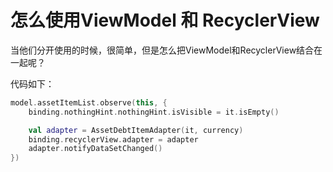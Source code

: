 # 怎么使用ViewModel 和 RecyclerView

当他们分开使用的时候，很简单，但是怎么把ViewModel和RecyclerView结合在一起呢？

代码如下：

```kotlin
model.assetItemList.observe(this, {
    binding.nothingHint.nothingHint.isVisible = it.isEmpty()

    val adapter = AssetDebtItemAdapter(it, currency)
    binding.recyclerView.adapter = adapter
    adapter.notifyDataSetChanged()
})
```
